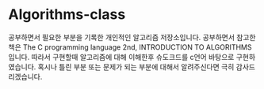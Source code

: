 # Algorithms-class
공부하면서 필요한 부분을 기록한 개인적인 알고리즘 저장소입니다.
공부하면서 참고한 책은 The C programming language 2nd, INTRODUCTION TO ALGORITHMS 입니다.
따라서 구현할때 알고리즘에 대해 이해한후 슈도크드를 c언어 바탕으로 구현하였습니다.
혹시나 틀린 부분 또는 문제가 되는 부분에 대해서 알려주신다면 극히 감사드리겠습니다.
